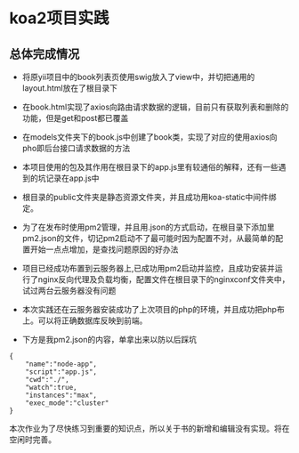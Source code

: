 # koa2项目实践


## 总体完成情况
* 将原yii项目中的book列表页使用swig放入了view中，并切把通用的layout.html放在了根目录下
* 在book.html实现了axios向路由请求数据的逻辑，目前只有获取列表和删除的功能，但是get和post都已覆盖
* 在models文件夹下的book.js中创建了book类，实现了对应的使用axios向pho即后台接口请求数据的方法
* 本项目使用的包及其作用在根目录下的app.js里有较通俗的解释，还有一些遇到的坑记录在app.js中
* 根目录的public文件夹是静态资源文件夹，并且成功用koa-static中间件绑定。
* 为了在发布时使用pm2管理，并且用.json的方式启动，在根目录下添加里pm2.json的文件，切记pm2启动不了最可能时因为配置不对，从最简单的配置开始一点点增加，是查找问题原因的好办法
* 项目已经成功布置到云服务器上,已成功用pm2启动并监控，且成功安装并运行了nginx反向代理及负载均衡，配置文件在根目录下的nginxconf文件夹中，试过两台云服务器没有问题
* 本次实践还在云服务器安装成功了上次项目的php的环境，并且成功把php布上。可以将正确数据库反映到前端。


* 下方是我pm2.json的内容，单拿出来以防以后踩坑
```
{
    "name":"node-app",
    "script":"app.js",
    "cwd":"./",
    "watch":true,
    "instances":"max",
    "exec_mode":"cluster"
}
```

本次作业为了尽快练习到重要的知识点，所以关于书的新增和编辑没有实现。将在空闲时完善。